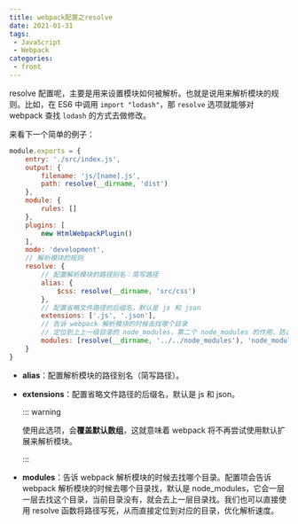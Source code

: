```yaml
---
title: webpack配置之resolve
date: 2021-01-31
tags:
 - JavaScript
 - Webpack
categories:
 - front
---
```


resolve 配置呢，主要是用来设置模块如何被解析。也就是说用来解析模块的规则。比如，在 ES6 中调用 `import "lodash"`，那 `resolve` 选项就能够对 webpack 查找 `lodash` 的方式去做修改。

来看下一个简单的例子：

```js
module.exports = {
    entry: './src/index.js',
    output: {
        filename: 'js/[name].js',
        path: resolve(__dirname, 'dist')
    },
    module: {
        rules: []
    },
    plugins: [
        new HtmlWebpackPlugin()
    ],
    mode: 'development',
    // 解析模块的规则
    resolve: {
        // 配置解析模块的路径别名：简写路径
        alias: {
            $css: resolve(__dirname, 'src/css')
        },
        // 配置省略文件路径的后缀名，默认是 js 和 json
        extensions: ['.js', '.json'],
        // 告诉 webpack 解析模块的时候去找哪个目录
        // 定位到上上一级目录的 node_modules，第二个 node_modules 的作用，防止第一个找不到
        modules: [resolve(__dirname, '../../node_modules'), 'node_modules']
    }
}
```

- **alias**：配置解析模块的路径别名（简写路径）。

- **extensions**：配置省略文件路径的后缀名，默认是 js 和 json。

  ::: warning

  使用此选项，会**覆盖默认数组**，这就意味着 webpack 将不再尝试使用默认扩展来解析模块。

  :::

- **modules**：告诉 webpack 解析模块的时候去找哪个目录。配置项会告诉 webpack 解析模块的时候去哪个目录找，默认是 node_modules，它会一层一层去找这个目录，当前目录没有，就会去上一层目录找。我们也可以直接使用 resolve 函数将路径写死，从而直接定位到对应的目录，优化解析速度。

